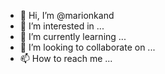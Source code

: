 - 👋 Hi, I’m @marionkand
- 👀 I’m interested in ...
- 🌱 I’m currently learning ...
- 💞️ I’m looking to collaborate on ...
- 📫 How to reach me ...

<!---
marionkand/marionkand is a ✨ special ✨ repository because its `README.md` (this file) appears on your GitHub profile.
You can click the Preview link to take a look at your changes.
--->
